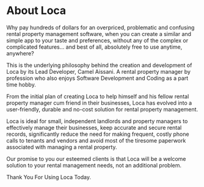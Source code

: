 # About Loca

Why pay hundreds of dollars for an overpriced, problematic and confusing rental property management software, when you can create a similar and simple app to your taste and preferences,
without any  of the complex or complicated features… and best of all, absolutely free to use anytime, anywhere?

This is the underlying philosophy behind the creation and development of Loca by its Lead Developer, Camel Aissani.
A rental property manager by profession who also enjoys Software Development and Coding as a part time hobby.

From the initial plan of creating Loca to help himself and his fellow rental property manager cum friend in their businesses, Loca has evolved
into a user-friendly, durable and no-cost solution for rental property management.

Loca is ideal for small, independent landlords and property managers to effectively manage their businesses, keep accurate and secure rental records,
significantly reduce the need for making frequent, costly phone calls to tenants and vendors and avoid most of the tiresome paperwork associated with managing a rental property.

Our promise to you our esteemed clients is that Loca will be a welcome solution to your rental management needs,
not an additional problem.


Thank You For Using Loca Today.

